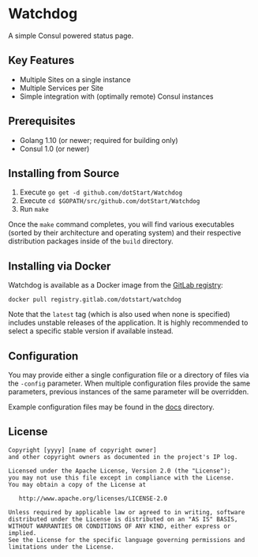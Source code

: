 Watchdog
========

A simple Consul powered status page.

Key Features
------------

* Multiple Sites on a single instance
* Multiple Services per Site
* Simple integration with (optimally remote) Consul instances

Prerequisites
-------------

* Golang 1.10 (or newer; required for building only)
* Consul 1.0 (or newer)

Installing from Source
----------------------

1. Execute `go get -d github.com/dotStart/Watchdog`
2. Execute `cd $GOPATH/src/github.com/dotStart/Watchdog`
3. Run `make`

Once the `make` command completes, you will find various executables (sorted by their
architecture and operating system) and their respective distribution packages inside of
the `build` directory.

Installing via Docker
---------------------

Watchdog is available as a Docker image from the
[GitLab registry](https://gitlab.com/dotStart/Watchdog/container_registry):

`docker pull registry.gitlab.com/dotstart/watchdog`

Note that the `latest` tag (which is also used when none is specified) includes unstable
releases of the application. It is highly recommended to select a specific stable version
if available instead.

Configuration
-------------

You may provide either a single configuration file or a directory of files via the
`-config` parameter. When multiple configuration files provide the same parameters,
previous instances of the same parameter will be overridden.

Example configuration files may be found in the [docs](docs) directory.

License
-------

```
Copyright [yyyy] [name of copyright owner]
and other copyright owners as documented in the project's IP log.

Licensed under the Apache License, Version 2.0 (the "License");
you may not use this file except in compliance with the License.
You may obtain a copy of the License at

   http://www.apache.org/licenses/LICENSE-2.0

Unless required by applicable law or agreed to in writing, software
distributed under the License is distributed on an "AS IS" BASIS,
WITHOUT WARRANTIES OR CONDITIONS OF ANY KIND, either express or implied.
See the License for the specific language governing permissions and
limitations under the License.
```

